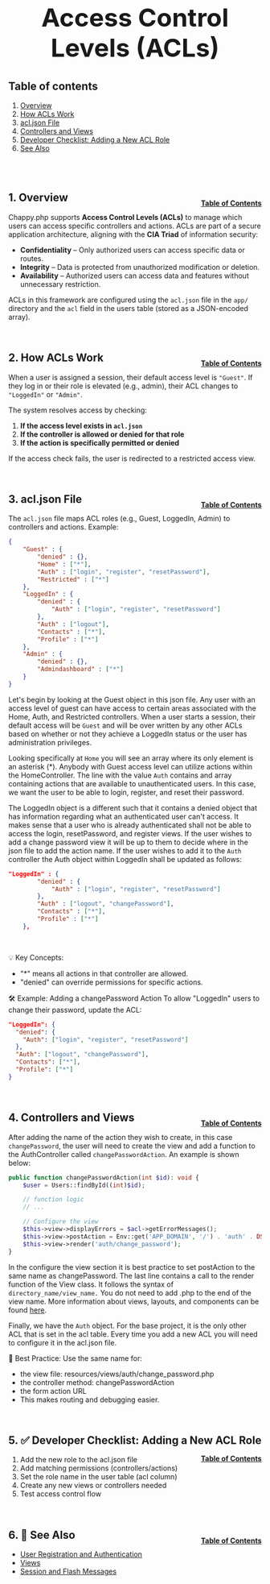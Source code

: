 <h1 style="font-size: 50px; text-align: center;">Access Control Levels (ACLs)</h1>

## Table of contents
1. [Overview](#overview)
2. [How ACLs Work](#how-it-works) 
3. [acl.json File](#acl-file)
4. [Controllers and Views](#controllers-and-views)
5. [Developer Checklist: Adding a New ACL Role](#checklist)
6. [See Also](#see-also)
<br>
<br>

## 1. Overview <a id="overview"></a><span style="float: right; font-size: 14px; padding-top: 15px;">[Table of Contents](#table-of-contents)</span>
Chappy.php supports **Access Control Levels (ACLs)** to manage which users can access specific controllers and actions. ACLs are part of a secure application architecture, aligning with the **CIA Triad** of information security:

- **Confidentiality** – Only authorized users can access specific data or routes.  
- **Integrity** – Data is protected from unauthorized modification or deletion.  
- **Availability** – Authorized users can access data and features without unnecessary restriction.

ACLs in this framework are configured using the `acl.json` file in the `app/` directory and the `acl` field in the users table (stored as a JSON-encoded array).

<br>

## 2. How ACLs Work <a id="how-it-works"></a><span style="float: right; font-size: 14px; padding-top: 15px;">[Table of Contents](#table-of-contents)</span>
When a user is assigned a session, their default access level is `"Guest"`. If they log in or their role is elevated (e.g., admin), their ACL changes to `"LoggedIn"` or `"Admin"`.

The system resolves access by checking:

1. **If the access level exists in `acl.json`**
2. **If the controller is allowed or denied for that role**
3. **If the action is specifically permitted or denied**

If the access check fails, the user is redirected to a restricted access view.

<br>

## 3. acl.json File <a id="acl-file"></a><span style="float: right; font-size: 14px; padding-top: 15px;">[Table of Contents](#table-of-contents)</span>
The `acl.json` file maps ACL roles (e.g., Guest, LoggedIn, Admin) to controllers and actions. Example:

```json
{
    "Guest" : {
        "denied" : {},
        "Home" : ["*"],
        "Auth" : ["login", "register", "resetPassword"],
        "Restricted" : ["*"]
    },
    "LoggedIn" : {
        "denied" : {
            "Auth" : ["login", "register", "resetPassword"]
        },
        "Auth" : ["logout"],
        "Contacts" : ["*"],
        "Profile" : ["*"]
    },
    "Admin" : {
        "denied" : {},
        "Admindashboard" : ["*"]
    }
}
```

Let's begin by looking at the Guest object in this json file.  Any user with an access level of guest can have access to certain areas associated with the Home, Auth, and Restricted controllers.  When a user starts a session, their default access will be `Guest` and will be over written by any other ACLs based on whether or not they achieve a LoggedIn status or the user has administration privileges.

Looking specifically at `Home` you will see an array where its only element is an asterisk (*).  Anybody with Guest access level can utilize actions within the HomeController.  The line with the value `Auth` contains and array containing actions that are available to unauthenticated users.  In this case, we want the user to be able to login, register, and reset their password.

The LoggedIn object is a different such that it contains a denied object that has information regarding what an authenticated user can't access.  It makes sense that a user who is already authenticated shall not be able to access the login, resetPassword, and register views.  If the user wishes to add a change password view it will be up to them to decide where in the json file to add the action name.  If the user wishes to add it to the `Auth` controller the Auth object within LoggedIn shall be updated as follows:

```json
"LoggedIn" : {
        "denied" : {
            "Auth" : ["login", "register", "resetPassword"]
        },
        "Auth" : ["logout", "changePassword"],
        "Contacts" : ["*"],
        "Profile" : ["*"]
    },
```
<br>

💡 Key Concepts:
- "*" means all actions in that controller are allowed.
- "denied" can override permissions for specific actions.

🛠 Example: Adding a changePassword Action
To allow "LoggedIn" users to change their password, update the ACL:
```json
"LoggedIn": {
  "denied": {
    "Auth": ["login", "register", "resetPassword"]
  },
  "Auth": ["logout", "changePassword"],
  "Contacts": ["*"],
  "Profile": ["*"]
}
```

<br>

## 4. Controllers and Views <a id="controllers-and-views"></a><span style="float: right; font-size: 14px; padding-top: 15px;">[Table of Contents](#table-of-contents)</span>
After adding the name of the action they wish to create, in this case `changePassword`, the user will need to create the view and add a function to the AuthController called `changePasswordAction`.  An example is shown below:

```php
public function changePasswordAction(int $id): void {
    $user = Users::findById((int)$id);

    // function logic
    // ...

    // Configure the view
    $this->view->displayErrors = $acl->getErrorMessages();
    $this->view->postAction = Env::get('APP_DOMAIN', '/') . 'auth' . DS . 'changePassword';
    $this->view->render('auth/change_password');
}
```

In the configure the view section it is best practice to set postAction to the same name as changePassword.  The last line contains a call to the render function of the View class.  It follows the syntax of `directory_name/view_name.`  You do not need to add .php to the end of the view name.  More information about views, layouts, and components can be found [here](views).

Finally, we have the `Auth` object.  For the base project, it is the only other ACL that is set in the acl table.  Every time you add a new ACL you will need to configure it in the acl.json file.

🔧 Best Practice:
Use the same name for:
- the view file: resources/views/auth/change_password.php
- the controller method: changePasswordAction
- the form action URL
- This makes routing and debugging easier.

<br>

## 5. ✅ Developer Checklist: Adding a New ACL Role <a id="checklist"></a><span style="float: right; font-size: 14px; padding-top: 15px;">[Table of Contents](#table-of-contents)</span>
1. Add the new role to the acl.json file
2. Add matching permissions (controllers/actions)
3. Set the role name in the user table (acl column)
4. Create any new views or controllers needed
5. Test access control flow

<br>

## 6. 🔗 See Also <a id="see-also"></a><span style="float: right; font-size: 14px; padding-top: 15px;">[Table of Contents](#table-of-contents)</span>
- [User Registration and Authentication](user_registration_and_authentication)
- [Views](views)
- [Session and Flash Messages](session_and_flash_messages)
